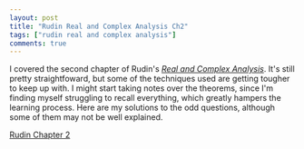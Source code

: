 ```yaml
---
layout: post
title: "Rudin Real and Complex Analysis Ch2"
tags: ["rudin real and complex analysis"]
comments: true
---
```


I covered the second chapter of Rudin's [*Real and Complex Analysis*](https://www.mheducation.com/highered/product/real-complex-analysis-rudin/M0070542341.html). It's still pretty straightfoward, but some of the techniques used are getting tougher to keep up with. I might start taking notes over the theorems, since I'm finding myself struggling to recall everything, which greatly hampers the learning process. Here are my solutions to the odd questions, although some of them may not be well explained. 

[Rudin Chapter 2](../pdfs/rudin_rc_analysis/Rudin_Ch2.pdf)
